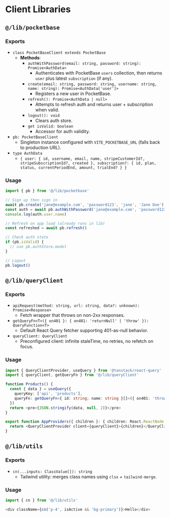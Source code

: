 # Client Libraries

## `@/lib/pocketbase`

### Exports
- `class PocketBaseClient extends PocketBase`
  - **Methods**:
    - `authWithPassword(email: string, password: string): Promise<AuthData>`
      - Authenticates with PocketBase `users` collection, then returns `user` plus latest `subscription` (if any).
    - `create(email: string, password: string, username: string, name: string): Promise<AuthData['user']>`
      - Registers a new user in PocketBase.
    - `refresh(): Promise<AuthData | null>`
      - Attempts to refresh auth and returns user + subscription when valid.
    - `logout(): void`
      - Clears auth store.
    - `get isValid: boolean`
      - Accessor for auth validity.
- `pb: PocketBaseClient`
  - Singleton instance configured with `VITE_POCKETBASE_URL` (falls back to production URL).
- `type AuthData`
  - `{ user: { id, username, email, name, stripeCustomerId?, stripeSubscriptionId?, created }, subscription?: { id, plan, status, currentPeriodEnd, amount, trialEnd? } }`

### Usage
```ts
import { pb } from '@/lib/pocketbase'

// Sign up then sign in
await pb.create('jane@example.com', 'password123', 'jane', 'Jane Doe')
const auth = await pb.authWithPassword('jane@example.com', 'password123')
console.log(auth.user.name)

// Refresh on app load (already runs in lib)
const refreshed = await pb.refresh()

// Check auth state
if (pb.isValid) {
  // use pb.authStore.model
}

// Logout
pb.logout()
```

## `@/lib/queryClient`

### Exports
- `apiRequest(method: string, url: string, data?: unknown): Promise<Response>`
  - Fetch wrapper that throws on non-2xx responses.
- `getQueryFn<T>({ on401 }: { on401: 'returnNull' | 'throw' }): QueryFunction<T>`
  - Default React Query fetcher supporting 401-as-null behavior.
- `queryClient: QueryClient`
  - Preconfigured client: infinite staleTime, no retries, no refetch on focus.

### Usage
```ts
import { QueryClientProvider, useQuery } from '@tanstack/react-query'
import { queryClient, getQueryFn } from '@/lib/queryClient'

function Products() {
  const { data } = useQuery({
    queryKey: ['api', 'products'],
    queryFn: getQueryFn<{ id: string; name: string }[]>({ on401: 'throw' }),
  })
  return <pre>{JSON.stringify(data, null, 2)}</pre>
}

export function AppProviders({ children }: { children: React.ReactNode }) {
  return <QueryClientProvider client={queryClient}>{children}</QueryClientProvider>
}
```

## `@/lib/utils`

### Exports
- `cn(...inputs: ClassValue[]): string`
  - Tailwind utility: merges class names using `clsx` + `tailwind-merge`.

### Usage
```ts
import { cn } from '@/lib/utils'

<div className={cn('p-4', isActive && 'bg-primary')}>Hello</div>
```
